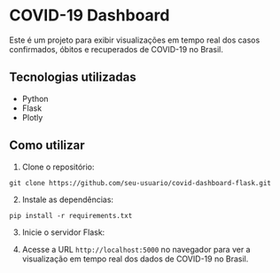 # COVID-19 Dashboard

Este é um projeto para exibir visualizações em tempo real dos casos confirmados, óbitos e recuperados de COVID-19 no Brasil.

## Tecnologias utilizadas

- Python
- Flask
- Plotly

## Como utilizar

1. Clone o repositório:

```git clone https://github.com/seu-usuario/covid-dashboard-flask.git```


2. Instale as dependências:

```pip install -r requirements.txt```


3. Inicie o servidor Flask:


4. Acesse a URL `http://localhost:5000` no navegador para ver a visualização em tempo real dos dados de COVID-19 no Brasil.

